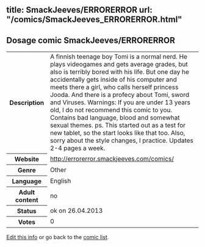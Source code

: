 title: SmackJeeves/ERRORERROR
url: "/comics/SmackJeeves_ERRORERROR.html"
---
Dosage comic SmackJeeves/ERRORERROR
-----------------------------------------

<p id="msg"></p>
<script type="text/javascript">
if (window.location.search === '?edit_info_mail=sent_ok') {
  var elem = document.getElementById("msg");
  elem.innerHTML = 'Edited information sucessfully sent.';
  elem.className = 'ok';
}
</script>
<table class="comicinfo">
<tr>
<th>Description</th><td>A finnish teenage boy Tomi is a normal nerd. He plays videogames and gets average grades, but also is terribly bored with his life. But one day he accidentally gets inside of his computer and meets there a girl, who calls herself princess Jooda. And there is a profecy about Tomi, sword and Viruses. Warnings: If you are under 13 years old, I do not recommend this comic to you. Contains bad language, blood and somewhat sexual themes. ps. This started out as a test for new tablet, so the start looks like that too. Also, sorry about the style changes, I practice. Updates 2-4 pages a week.</td>
</tr>
<tr>
<th>Website</th><td><a href="http://errorerror.smackjeeves.com/comics/">http://errorerror.smackjeeves.com/comics/</a></td>
</tr>
<tr>
<th>Genre</th><td>Other</td>
</tr>
<tr>
<th>Language</th><td>English</td>
</tr>
<tr>
<th>Adult content</th><td>no</td>
</tr>
<tr>
<th>Status</th><td>ok on 26.04.2013</td>
</tr>
<tr>
<th>Votes</th><td>0</td>
</tr>
</table>

[Edit this info](SmackJeeves_ERRORERROR_edit.html) or go back to the [comic list](../comic-index.html).
